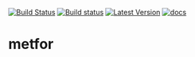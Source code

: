 [![Build Status](https://travis-ci.org/rnleach/metfor.svg?branch=master)](https://travis-ci.org/rnleach/metfor)
[![Build status](https://ci.appveyor.com/api/projects/status/aqsy0e5n90mw3lwh/branch/master?svg=true)](https://ci.appveyor.com/project/rnleach/metfor/branch/master)
[![Latest Version](https://img.shields.io/crates/v/metfor.svg)](https://crates.io/crates/metfor)
[![docs](https://docs.rs/metfor/badge.svg)](https://docs.rs/metfor)

# metfor



